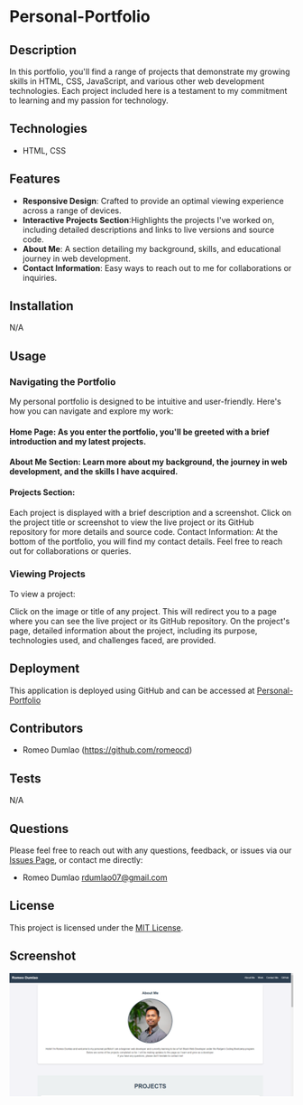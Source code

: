 # Personal-Portfolio

## Description

In this portfolio, you'll find a range of projects that demonstrate my growing skills in HTML, CSS, JavaScript, and various other web development technologies. Each project included here is a testament to my commitment to learning and my passion for technology.

## Technologies

- HTML, CSS

## Features

- **Responsive Design**: Crafted to provide an optimal viewing experience across a range of devices.
- **Interactive Projects Section**:Highlights the projects I've worked on, including detailed descriptions and links to live versions and source code.
- **About Me**: A section detailing my background, skills, and educational journey in web development.
- **Contact Information**: Easy ways to reach out to me for collaborations or inquiries.
## Installation
N/A

## Usage
### Navigating the Portfolio

My personal portfolio is designed to be intuitive and user-friendly. Here's how you can navigate and explore my work:

#### Home Page: As you enter the portfolio, you'll be greeted with a brief introduction and my latest projects.

#### About Me Section: Learn more about my background, the journey in web development, and the skills I have acquired.

#### Projects Section:

Each project is displayed with a brief description and a screenshot.
Click on the project title or screenshot to view the live project or its GitHub repository for more details and source code.
Contact Information: At the bottom of the portfolio, you will find my contact details. Feel free to reach out for collaborations or queries.

### Viewing Projects
To view a project:

Click on the image or title of any project. This will redirect you to a page where you can see the live project or its GitHub repository.
On the project's page, detailed information about the project, including its purpose, technologies used, and challenges faced, are provided.

## Deployment
This application is deployed using GitHub and can be accessed at [Personal-Portfolio](https://romeocd.github.io/personal-portfolio/)

## Contributors

- Romeo Dumlao (https://github.com/romeocd)

## Tests
N/A

## Questions
Please feel free to reach out with any questions, feedback, or issues via our [Issues Page](https://github.com/romeocd/personal-portfolio/issues), or contact me directly:

- Romeo Dumlao rdumlao07@gmail.com

## License

This project is licensed under the [MIT License](LICENSE).

## Screenshot
![Screenshot of my project](./assets/images/personal-portfolio-screenshot.png)
